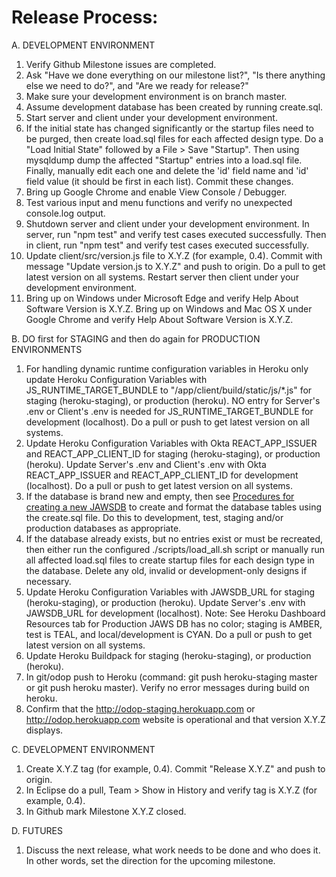 # Release Process:

A. DEVELOPMENT ENVIRONMENT
1. Verify Github Milestone issues are completed.
1. Ask "Have we done everything on our milestone list?", "Is there anything else we need to do?", and "Are we ready for release?"
1. Make sure your development environment is on branch master.
1. Assume development database has been created by running create.sql.
1. Start server and client under your development environment. 
1. If the initial state has changed significantly or the startup files need to be purged, then create load.sql files for each affected design type. 
Do a "Load Initial State" followed by a File > Save "Startup". 
Then using mysqldump dump the affected "Startup" entries into a load.sql file. 
Finally, manually edit each one and delete the 'id' field name and 'id' field value (it should be first in each list). 
Commit these changes.
1. Bring up Google Chrome and enable View Console / Debugger. 
1. Test various input and menu functions and verify no unexpected console.log output.
1. Shutdown server and client under your development environment. 
In server, run "npm test" and verify test cases executed successfully. 
Then in client, run "npm test" and verify test cases executed successfully.
1. Update client/src/version.js file to X.Y.Z (for example, 0.4). 
Commit with message "Update version.js to X.Y.Z" and push to origin. 
Do a pull to get latest version on all systems. 
Restart server then client under your development environment.
1. Bring up on Windows under Microsoft Edge and verify Help About Software Version is X.Y.Z. 
Bring up on Windows and Mac OS X under Google Chrome and verify Help About Software Version is X.Y.Z.

B. DO first for STAGING and then do again for PRODUCTION ENVIRONMENTS
1. For handling dynamic runtime configuration variables in Heroku only
update Heroku Configuration Variables with JS\_RUNTIME\_TARGET\_BUNDLE to "/app/client/build/static/js/*.js" for staging (heroku-staging), or production (heroku). 
NO entry for Server's .env or Client's .env is needed for JS\_RUNTIME\_TARGET\_BUNDLE for development (localhost).
Do a pull or push to get latest version on all systems.
1. Update Heroku Configuration Variables with Okta REACT\_APP\_ISSUER and REACT\_APP\_CLIENT\_ID for staging (heroku-staging), or production (heroku). 
Update Server's .env and Client's .env with Okta REACT\_APP\_ISSUER and REACT\_APP\_CLIENT\_ID for development (localhost).
Do a pull or push to get latest version on all systems.
1. If the database is brand new and empty, then see [Procedures for creating a new JAWSDB](NewDB) 
to create and format the database tables using the create.sql file. 
Do this to development, test, staging and/or production databases as appropriate.
1. If the database already exists, but no entries exist or must be recreated, then either run the configured ./scripts/load_all.sh script or 
manually run all affected load.sql files to create startup files for each design type in the database. 
Delete any old, invalid or development-only designs if necessary.
1. Update Heroku Configuration Variables with JAWSDB\_URL for staging (heroku-staging), or production (heroku). 
Update Server's .env with JAWSDB\_URL for development (localhost).
Note: See Heroku Dashboard Resources tab for Production JAWS DB has no color; staging is AMBER, test is TEAL, and local/development is CYAN. 
Do a pull or push to get latest version on all systems.
1. Update Heroku Buildpack for staging (heroku-staging), or production (heroku).
1. In git/odop push to Heroku (command: git push heroku-staging master or git push heroku master). 
Verify no error messages during build on heroku.
1. Confirm that the http://odop-staging.herokuapp.com or http://odop.herokuapp.com website is operational and that version X.Y.Z displays.

C. DEVELOPMENT ENVIRONMENT
1. Create X.Y.Z tag (for example, 0.4). 
Commit "Release X.Y.Z" and push to origin.
1. In Eclipse do a pull, Team > Show in History and verify tag is X.Y.Z (for example, 0.4).
1. In Github mark Milestone X.Y.Z closed.

D. FUTURES
1. Discuss the next release, what work needs to be done and who does it. 
In other words, set the direction for the upcoming milestone. 

